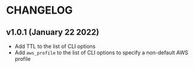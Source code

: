 # CHANGELOG

## **v1.0.1** (January 22 2022)

-   Add TTL to the list of CLI options
-   Add `aws_profile` to the list of CLI options to specify a non-default AWS profile
